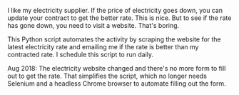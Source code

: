 I like my electricity supplier. If the price of electricity goes down, you can update your contract to get the better rate. This is nice. But to see if the rate has gone down, you need to visit a website. That's boring. 

This Python script automates the activity by scraping the website for the latest electricity rate and emailing me if the rate is better than my contracted rate. I schedule this script to run daily.

Aug 2018: The electricity website changed and there's no more form to fill out to get the rate. That simplifies the script, which no longer needs Selenium and a headless Chrome browser to automate filling out the form.
